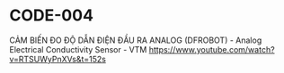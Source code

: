 # CODE-004
CẢM BIẾN ĐO ĐỘ DẪN ĐIỆN ĐẦU RA ANALOG (DFROBOT) - Analog Electrical Conductivity Sensor - VTM
https://www.youtube.com/watch?v=RTSUWyPnXVs&t=152s
